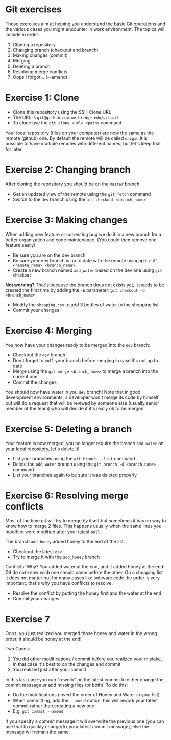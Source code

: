 Git exercises
====

Those exercises aim at helping you understand the basic Git operations and the various cases you might encounter in work environment.
The topics will include in order:

1. Cloning a repository
2. Changing branch (checkout and branch)
3. Making changes (commit)
4. Merging
5. Deleting a branch
6. Resolving merge conflicts
7. Oops I forgot... (--amend)

Exercise 1: Clone
===

* Clone this repository using the SSH Clone URL
* The URL is `git@github.com:we-bridge-edu/git.git`
* To clone use the `git clone <url> <path>` command

Your local repository (files on your computer) are now the same as the remote (github) one.
By default the remote will be called `origin`,It is possible to have multiple remotes with different names, but let's keep that for later.

Exercise 2: Changing branch
===

After cloning the repository you should be on the `master` branch

* Get an updated view of the remote using the `git fetch` command
* Switch to the `dev` branch using the `git checkout <branch_name>`

Exercise 3: Making changes
===

When adding new feature or correcting bug we do it in a new branch for a better organization and code maintenance. (You could then remove one feature easily)

* Be sure you are on the dev branch
* Be sure your dev branch is up to date with the remote using `git pull <remote_name> <branch_name>`
* Create a new branch named `add_water` based on the dev one using `git checkout`

**Not working?** That's because the branch does not exists yet, it needs to be created the first time by adding the `-b` parameter:
`git checkout -b <branch_name>`


* Modify the `shopping.csv` to add 3 bottles of water to the shopping list
* Commit your changes

Exercise 4: Merging
===

You now have your changes ready to be merged into the `dev` branch:

* Checkout the `dev` branch
* Don't forget to `pull` your branch before merging in case it's not up to date
* Merge using the `git merge <branch_name>` to merge a branch into the current one
* Commit the changes

You should now have water in you `dev` branch!
Note that in good development environments, a developer won't merge its code by himself but will do a request that will be reviwed by someone else (usually senior member of the team) who will decide if it's really ok to be merged

Exercise 5: Deleting a branch
===

Your feature is now merged, you no longer require the branch `add_water` on your local repository, let's delete it!

* List your branches using the `git branch --list` command
* Delete the `add_water` branch using the `git branch -d <branch_name>` command
* List your branches again to be sure it was deleted properly

Exercise 6: Resolving merge conflicts
===

Most of the time git will try to merge by itself but sometimes it has no way to know how to merge 2 files.
This happens usually when the same lines you modified were modified after your latest `pull`

The branch `add_honey` added honey to the end of the list.

* Checkout the latest `dev`
* Try to merge it with the `add_honey` branch

Conflicts! Why?
You added water at the end, and it added honey at the end: Git do not know wich one should come before the other.
On a shopping list it does not matter but for many cases like software code the order is very important, that's why you have conflicts to resolve.

* Resolve the conflict by putting the honey first and the water at the end
* Commit your changes

Exercise 7
===

Oops, you just realized you merged those honey and water in the wrong order, it should be honey at the end!

Two Cases:

1. You did other modifications / commit before you realized your mistake, in that case it's best to do the changes and commit
2. You realized just after your commit

In this last case you can "rework" on the latest commit to either change the commit message or add missing files (or both). To do this:

* Do the modifications (invert the order of Honey and Water in your list)
* When committing, add the `--amend` option, this will rework your latest commit rather than creating a new one
* E.g. `git commit --amend`

If you specify a commit message it will overwrite the previous one (you can use that to quickly change/fix your latest commit message),
else the message will remain the same.
